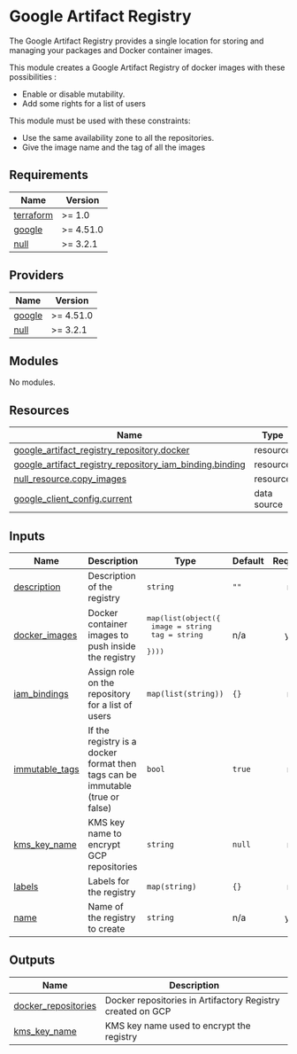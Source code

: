 # Google Artifact Registry

The Google Artifact Registry provides a single location for storing and managing your packages and Docker container images.

This module creates a Google Artifact Registry of docker images with these possibilities :

* Enable or disable mutability.
* Add some rights for a list of users

<!-- Enable or disable the force delete -->
<!-- Choose the encryption type -->
<!-- Set a lifecycle policy -->

This module must be used with these constraints:

* Use the same availability zone to all the repositories.
* Give the image name and the tag of all the images

<!-- BEGIN_TF_DOCS -->
## Requirements

| Name | Version |
|------|---------|
| <a name="requirement_terraform"></a> [terraform](#requirement\_terraform) | >= 1.0 |
| <a name="requirement_google"></a> [google](#requirement\_google) | >= 4.51.0 |
| <a name="requirement_null"></a> [null](#requirement\_null) | >= 3.2.1 |

## Providers

| Name | Version |
|------|---------|
| <a name="provider_google"></a> [google](#provider\_google) | >= 4.51.0 |
| <a name="provider_null"></a> [null](#provider\_null) | >= 3.2.1 |

## Modules

No modules.

## Resources

| Name | Type |
|------|------|
| [google_artifact_registry_repository.docker](https://registry.terraform.io/providers/hashicorp/google/latest/docs/resources/artifact_registry_repository) | resource |
| [google_artifact_registry_repository_iam_binding.binding](https://registry.terraform.io/providers/hashicorp/google/latest/docs/resources/artifact_registry_repository_iam_binding) | resource |
| [null_resource.copy_images](https://registry.terraform.io/providers/hashicorp/null/latest/docs/resources/resource) | resource |
| [google_client_config.current](https://registry.terraform.io/providers/hashicorp/google/latest/docs/data-sources/client_config) | data source |

## Inputs

| Name | Description | Type | Default | Required |
|------|-------------|------|---------|:--------:|
| <a name="input_description"></a> [description](#input\_description) | Description of the registry | `string` | `""` | no |
| <a name="input_docker_images"></a> [docker\_images](#input\_docker\_images) | Docker container images to push inside the registry | <pre>map(list(object({<br>    image = string<br>    tag   = string<br>  })))</pre> | n/a | yes |
| <a name="input_iam_bindings"></a> [iam\_bindings](#input\_iam\_bindings) | Assign role on the repository for a list of users | `map(list(string))` | `{}` | no |
| <a name="input_immutable_tags"></a> [immutable\_tags](#input\_immutable\_tags) | If the registry is a docker format then tags can be immutable (true or false) | `bool` | `true` | no |
| <a name="input_kms_key_name"></a> [kms\_key\_name](#input\_kms\_key\_name) | KMS key name to encrypt GCP repositories | `string` | `null` | no |
| <a name="input_labels"></a> [labels](#input\_labels) | Labels for the registry | `map(string)` | `{}` | no |
| <a name="input_name"></a> [name](#input\_name) | Name of the registry to create | `string` | n/a | yes |

## Outputs

| Name | Description |
|------|-------------|
| <a name="output_docker_repositories"></a> [docker\_repositories](#output\_docker\_repositories) | Docker repositories in Artifactory Registry created on GCP |
| <a name="output_kms_key_name"></a> [kms\_key\_name](#output\_kms\_key\_name) | KMS key name used to encrypt the registry |
<!-- END_TF_DOCS -->